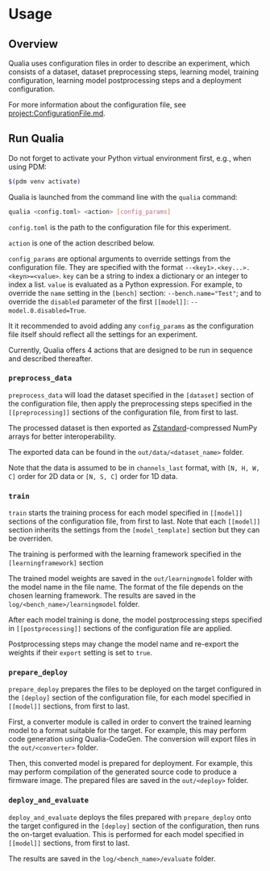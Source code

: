 # Usage

## Overview

Qualia uses configuration files in order to describe an experiment, which consists of 
a dataset, dataset preprocessing steps, learning model, training configuration, learning model postprocessing steps and a deployment configuration.

For more information about the configuration file, see <project:ConfigurationFile.md>.

## Run Qualia

Do not forget to activate your Python virtual environment first, e.g., when using PDM:

```bash
$(pdm venv activate)
```

Qualia is launched from the command line with the `qualia` command:

```bash
qualia <config.toml> <action> [config_params]
```

`config.toml` is the path to the configuration file for this experiment.

`action` is one of the action described below.

`config_params` are optional arguments to override settings from the configuration file.
They are specified with the format `--<key1>.<key...>.<keyn>=<value>`.
`key` can be a string to index a dictionary or an integer to index a list. `value` is evaluated as a Python expression.
For example, to override the `name` setting in the `[bench]` section: `--bench.name="Test"`;
and to override the `disabled` parameter of the first `[[model]]`: `--model.0.disabled=True`.

It it recommended to avoid adding any `config_params` as the configuration file itself should reflect all the settings for an experiment.

Currently, Qualia offers 4 actions that are designed to be run in sequence and described thereafter.

### `preprocess_data`

`preprocess_data` will load the dataset specified in the `[dataset]` section of the configuration file,
then apply the preprocessing steps specified in the `[[preprocessing]]` sections of the configuration file, from first to last.

The processed dataset is then exported as [Zstandard](https://github.com/facebook/zstd)-compressed NumPy arrays for better interoperability.

The exported data can be found in the `out/data/<dataset_name>` folder.

Note that the data is assumed to be in `channels_last` format, with `[N, H, W, C]` order for 2D data or `[N, S, C]` order for 1D data.

### `train`

`train` starts the training process for each model specified in `[[model]]` sections of the configuration file, from first to last.
Note that each `[[model]]` section inherits the settings from the `[model_template]` section but they can be overriden.

The training is performed with the learning framework specified in the `[learningframework]` section

The trained model weights are saved in the `out/learningmodel` folder with the model name in the file name.
The format of the file depends on the chosen learning framework.
The results are saved in the `log/<bench_name>/learningmodel` folder.

After each model training is done, the model postprocessing steps specified in `[[postprocessing]]` sections of the configuration file are applied.

Postprocessing steps may change the model name and re-export the weights if their `export` setting is set to `true`.

### `prepare_deploy`

`prepare_deploy` prepares the files to be deployed on the target configured in the `[deploy]` section of the configuration file,
for each model specified in `[[model]]` sections, from first to last.

First, a converter module is called in order to convert the trained learning model to a format suitable for the target.
For example, this may perform code generation using Qualia-CodeGen.
The conversion will export files in the `out/<converter>` folder.

Then, this converted model is prepared for deployment.
For example, this may perform compilation of the generated source code to produce a firmware image.
The prepared files are saved in the `out/<deploy>` folder.

### `deploy_and_evaluate`

`deploy_and_evaluate` deploys the files prepared with `prepare_deploy` onto the target configured in the `[deploy]` section of the configuration,
then runs the on-target evaluation. This is performed for each model specified in `[[model]]` sections, from first to last.

The results are saved in the `log/<bench_name>/evaluate` folder.
